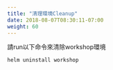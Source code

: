 ```yaml
---
title: "清理環境Cleanup"
date: 2018-08-07T08:30:11-07:00
weight: 60
---
```


<!--To delete the workshop release, run:-->

請run以下命令來清除workshop環境

```sh
helm uninstall workshop
```
